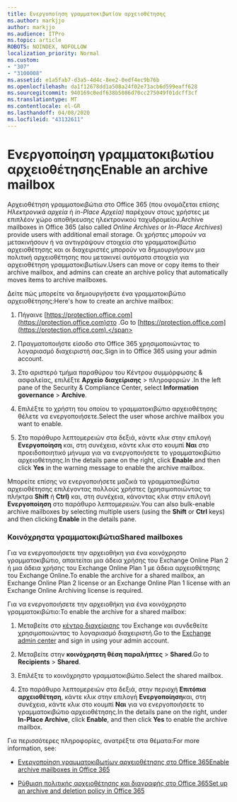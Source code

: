 ```yaml
---
title: Ενεργοποίηση γραμματοκιβωτίου αρχειοθέτησης
ms.author: markjjo
author: markjjo
ms.audience: ITPro
ms.topic: article
ROBOTS: NOINDEX, NOFOLLOW
localization_priority: Normal
ms.custom:
- "307"
- "3100008"
ms.assetid: e1a5fab7-d3a5-4d4c-8ee2-0edf4ec9b76b
ms.openlocfilehash: da1f12678dd1a508a24f02e73acb6d599eaff628
ms.sourcegitcommit: 940169c0edf638b5086d70cc275049f01dcff3cf
ms.translationtype: MT
ms.contentlocale: el-GR
ms.lasthandoff: 04/08/2020
ms.locfileid: "43132611"
---
```

# <a name="enable-an-archive-mailbox"></a><span data-ttu-id="8f8b6-102">Ενεργοποίηση γραμματοκιβωτίου αρχειοθέτησης</span><span class="sxs-lookup"><span data-stu-id="8f8b6-102">Enable an archive mailbox</span></span>

<span data-ttu-id="8f8b6-103">Αρχειοθέτηση γραμματοκιβώτια στο Office 365 (που ονομάζεται επίσης *Ηλεκτρονικά αρχεία* ή *in-Place Αρχεία)* παρέχουν στους χρήστες με επιπλέον χώρο αποθήκευσης ηλεκτρονικού ταχυδρομείου.</span><span class="sxs-lookup"><span data-stu-id="8f8b6-103">Archive mailboxes in Office 365 (also called *Online Archives* or *In-Place Archives*) provide users with additional email storage.</span></span> <span data-ttu-id="8f8b6-104">Οι χρήστες μπορούν να μετακινήσουν ή να αντιγράψουν στοιχεία στο γραμματοκιβώτιο αρχειοθέτησης και οι διαχειριστές μπορούν να δημιουργήσουν μια πολιτική αρχειοθέτησης που μετακινεί αυτόματα στοιχεία για αρχειοθέτηση γραμματοκιβωτίων.</span><span class="sxs-lookup"><span data-stu-id="8f8b6-104">Users can move or copy items to their archive mailbox, and admins can create an archive policy that automatically moves items to archive mailboxes.</span></span>
  
<span data-ttu-id="8f8b6-105">Δείτε πώς μπορείτε να δημιουργήσετε ένα γραμματοκιβώτιο αρχειοθέτησης:</span><span class="sxs-lookup"><span data-stu-id="8f8b6-105">Here's how to create an archive mailbox:</span></span>
  
1. <span data-ttu-id="8f8b6-106">Πήγαινε [https://protection.office.com](https://protection.office.com)στο .</span><span class="sxs-lookup"><span data-stu-id="8f8b6-106">Go to [https://protection.office.com](https://protection.office.com).</span></span>

2. <span data-ttu-id="8f8b6-107">Πραγματοποιήστε είσοδο στο Office 365 χρησιμοποιώντας το λογαριασμό διαχειριστή σας.</span><span class="sxs-lookup"><span data-stu-id="8f8b6-107">Sign in to Office 365 using your admin account.</span></span>

3. <span data-ttu-id="8f8b6-108">Στο αριστερό τμήμα παραθύρου του Κέντρου συμμόρφωσης &amp; ασφαλείας, επιλέξτε **Αρχείο** **διαχείρισης** \> πληροφοριών .</span><span class="sxs-lookup"><span data-stu-id="8f8b6-108">In the left pane of the Security &amp; Compliance Center, select **Information governance** \> **Archive**.</span></span>

4. <span data-ttu-id="8f8b6-109">Επιλέξτε το χρήστη του οποίου το γραμματοκιβώτιο αρχειοθέτησης θέλετε να ενεργοποιήσετε.</span><span class="sxs-lookup"><span data-stu-id="8f8b6-109">Select the user whose archive mailbox you want to enable.</span></span>

5. <span data-ttu-id="8f8b6-110">Στο παράθυρο λεπτομερειών στα δεξιά, κάντε κλικ στην επιλογή **Ενεργοποίηση** και, στη συνέχεια, κάντε κλικ στο κουμπί **Ναι** στο προειδοποιητικό μήνυμα για να ενεργοποιήσετε το γραμματοκιβώτιο αρχειοθέτησης.</span><span class="sxs-lookup"><span data-stu-id="8f8b6-110">In the details pane on the right, click **Enable** and then click **Yes** in the warning message to enable the archive mailbox.</span></span>

<span data-ttu-id="8f8b6-111">Μπορείτε επίσης να ενεργοποιήσετε μαζικά τα γραμματοκιβώτια αρχειοθέτησης επιλέγοντας πολλούς χρήστες (χρησιμοποιώντας τα πλήκτρα **Shift** ή **Ctrl)** και, στη συνέχεια, κάνοντας κλικ στην επιλογή **Ενεργοποίηση** στο παράθυρο λεπτομερειών.</span><span class="sxs-lookup"><span data-stu-id="8f8b6-111">You can also bulk-enable archive mailboxes by selecting multiple users (using the **Shift** or **Ctrl** keys) and then clicking **Enable** in the details pane.</span></span>
  
### <a name="shared-mailboxes"></a><span data-ttu-id="8f8b6-112">Κοινόχρηστα γραμματοκιβώτια</span><span class="sxs-lookup"><span data-stu-id="8f8b6-112">Shared mailboxes</span></span>

<span data-ttu-id="8f8b6-113">Για να ενεργοποιήσετε την αρχειοθήκη για ένα κοινόχρηστο γραμματοκιβώτιο, απαιτείται μια άδεια χρήσης του Exchange Online Plan 2 ή μια άδεια χρήσης του Exchange Online Plan 1 με άδεια αρχειοθέτησης του Exchange Online.</span><span class="sxs-lookup"><span data-stu-id="8f8b6-113">To enable the archive for a shared mailbox, an Exchange Online Plan 2 license or an Exchange Online Plan 1 license with an Exchange Online Archiving license is required.</span></span>  

<span data-ttu-id="8f8b6-114">Για να ενεργοποιήσετε την αρχειοθήκη για ένα κοινόχρηστο γραμματοκιβώτιο:</span><span class="sxs-lookup"><span data-stu-id="8f8b6-114">To enable the archive for a shared mailbox:</span></span>

1. <span data-ttu-id="8f8b6-115">Μεταβείτε στο [κέντρο διαχείρισης](https://outlook.office365.com/ecp) του Exchange και συνδεθείτε χρησιμοποιώντας το λογαριασμό διαχειριστή.</span><span class="sxs-lookup"><span data-stu-id="8f8b6-115">Go to the [Exchange admin center](https://outlook.office365.com/ecp) and sign in using your admin account.</span></span>

2. <span data-ttu-id="8f8b6-116">Μεταβείτε στην **κοινόχρηστη θέση παραλήπτες** > **Shared**.</span><span class="sxs-lookup"><span data-stu-id="8f8b6-116">Go to **Recipients** > **Shared**.</span></span>

3. <span data-ttu-id="8f8b6-117">Επιλέξτε το κοινόχρηστο γραμματοκιβώτιο.</span><span class="sxs-lookup"><span data-stu-id="8f8b6-117">Select the shared mailbox.</span></span>

4. <span data-ttu-id="8f8b6-118">Στο παράθυρο λεπτομερειών στα δεξιά, στην περιοχή **Επιτόπια αρχειοθέτηση**, κάντε κλικ στην επιλογή **Ενεργοποίηση**και, στη συνέχεια, κάντε κλικ στο κουμπί **Ναι** για να ενεργοποιήσετε το γραμματοκιβώτιο αρχειοθέτησης.</span><span class="sxs-lookup"><span data-stu-id="8f8b6-118">In the details pane on the right, under **In-Place Archive**, click **Enable**, and then click **Yes** to enable the archive mailbox.</span></span>

<span data-ttu-id="8f8b6-119">Για περισσότερες πληροφορίες, ανατρέξτε στα θέματα:</span><span class="sxs-lookup"><span data-stu-id="8f8b6-119">For more information, see:</span></span>
  
- [<span data-ttu-id="8f8b6-120">Ενεργοποίηση γραμματοκιβωτίων αρχειοθέτησης στο Office 365</span><span class="sxs-lookup"><span data-stu-id="8f8b6-120">Enable archive mailboxes in Office 365</span></span>](https://docs.microsoft.com/office365/securitycompliance/enable-archive-mailboxes)

- [<span data-ttu-id="8f8b6-121">Ρύθμιση πολιτικής αρχειοθέτησης και διαγραφής στο Office 365</span><span class="sxs-lookup"><span data-stu-id="8f8b6-121">Set up an archive and deletion policy in Office 365</span></span>](https://docs.microsoft.com//office365/securitycompliance/set-up-an-archive-and-deletion-policy-for-mailboxes)
